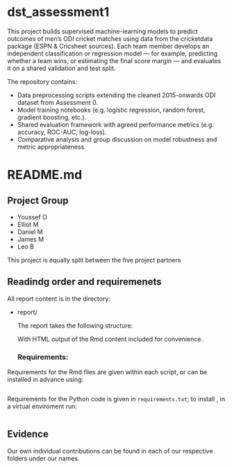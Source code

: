 # dst_assessment1
This project builds supervised machine-learning models to predict outcomes of men’s ODI cricket matches using data from the cricketdata package (ESPN & Cricsheet sources). Each team member develops an independent classification or regression model — for example, predicting whether a team wins, or estimating the final score margin — and evaluates it on a shared validation and test split.

The repository contains:
* Data preprocessing scripts extending the cleaned 2015-onwards ODI dataset from Assessment 0.
* Model training notebooks (e.g. logistic regression, random forest, gradient boosting, etc.).
* Shared evaluation framework with agreed performance metrics (e.g. accuracy, ROC-AUC, log-loss).
* Comparative analysis and group discussion on model robustness and metric appropriateness.
# README.md

## Project Group

* Youssef O
* Elliot M
* Daniel M
* James M
* Leo B

This project is equally split between the five project partners

## Readindg order and requiremenets

All report content is in the directory:

* report/

  The report takes the following structure:



  With HTML output of the Rmd content included for convenience.

  ### Requirements:

Requirements for the Rmd files are given within each script, or can be installed in advance using:
```{sh}
```
Requirements for the Python code is given in `requirements.txt`; to install , in a virtual enviroment run:

```{sh}
```

## Evidence 

Our own individual contributions can be found in each of our respective folders under our names.
